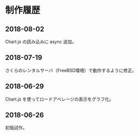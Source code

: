 # 制作履歴

## 2018-08-02
Chart.js の読み込みに async 追加。

## 2018-07-19
さくらのレンタルサーバ（FreeBSD環境）で動作するように修正。

## 2018-06-29
Chart.js を使ってロードアベレージの表示をグラフ化。

## 2018-06-26
初版試作。
